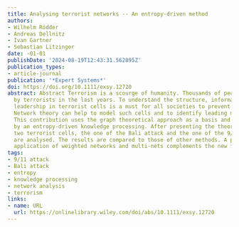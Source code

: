 ```yaml
---
title: Analysing terrorist networks -- An entropy-driven method
authors:
- Wilhelm Rödder
- Andreas Dellnitz
- Ivan Gartner
- Sebastian Litzinger
date: -01-01
publishDate: '2024-08-19T12:43:31.562895Z'
publication_types:
- article-journal
publication: '*Expert Systems*'
doi: https://doi.org/10.1111/exsy.12720
abstract: Abstract Terrorism is a scourge of humanity. Thousands of people were killed
  by terrorists in the last years. To understand the structure, information flow and
  leadership in terrorist cells is a must for all societies to prevent future attacks.
  Network theory can help to model such cells and to identify leading members therein.
  This contribution uses the graph theoretical approach as a basis and enriches it
  by an entropy-driven knowledge processing. After presenting the theoretical concept
  two terrorist cells, the one of the Bali attack and the one of the 9/11 attack,
  are analysed. The results are compared to those of other methods. A preview on the
  application of weighted networks and multi-nets complements the new findings.
tags:
- 9/11 attack
- Bali attack
- entropy
- knowledge processing
- network analysis
- terrorism
links:
- name: URL
  url: https://onlinelibrary.wiley.com/doi/abs/10.1111/exsy.12720
---
```

